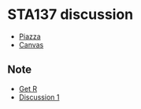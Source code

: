 # STA137 discussion

- [Piazza](https://piazza.com/uc_davis/fall2020/sta137/home)
- [Canvas](https://canvas.ucdavis.edu/courses/492854)

## Note

- [Get R](get_R.md)
- [Discussion 1](dis1.html) 
